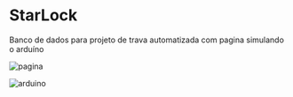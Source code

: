 # StarLock
Banco de dados para projeto de trava automatizada com pagina simulando o arduíno

![pagina](https://github.com/samuelmp58/starLock/assets/16710763/54d29abc-0b5c-4b76-8956-5cce69199d4a)

![arduino](https://github.com/samuelmp58/starLock/assets/16710763/32ee1e1c-482c-4f36-b3a7-626df1eca12d)
